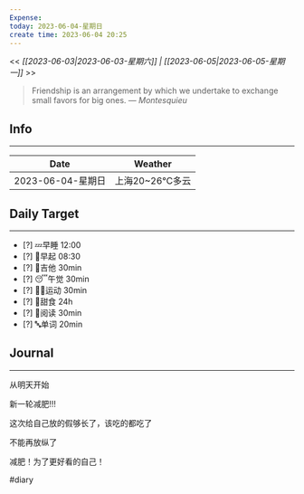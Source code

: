 ```yaml
---
Expense: 
today: 2023-06-04-星期日
create time: 2023-06-04 20:25
---
```


<< *[[2023-06-03|2023-06-03-星期六]] | [[2023-06-05|2023-06-05-星期一]]* >>


> Friendship is an arrangement by which we undertake to exchange small favors for big ones.
> — <cite>Montesquieu</cite>


## Info
***
| Date        | Weather      | 
| ----------- | ------------ |
| 2023-06-04-星期日 |  上海20~26℃多云 |


## Daily Target 
***
- [?] 💤早睡   12:00
- [?] 🌅早起    08:30
- [?] 🎵吉他    30min
- [?] 😴午觉    30min
- [?] 🏃‍♀️运动    30min  
- [?] 🚫甜食    24h
- [?] 📖阅读    30min 
- [?] 🔤单词    20min    


##  Journal
***

从明天开始

新一轮减肥!!!

这次给自己放的假够长了，该吃的都吃了

不能再放纵了


减肥！为了更好看的自己！



#diary